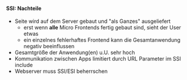 #### SSI: Nachteile

- Seite wird auf dem Server gebaut und "als Ganzes" ausgeliefert
  - erst wenn **alle** Micro Frontends fertig gebaut sind, sieht der User etwas
  - ein einzelnes fehlerhaftes Frontend kann die Gesamtanwendung negativ beeinflussen
- Gesamtgröße der Anwendung(en) u.U. sehr hoch
- Kommunikation zwischen Apps limitiert durch URL Parameter im SSI include
- Webserver muss SSI/ESI beherrschen
